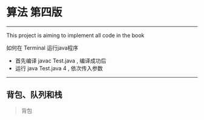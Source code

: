 # 算法 第四版
***

This project is aiming to implement all code in the book

如何在 Terminal 运行java程序
- 首先编译 javac Test.java , 编译成功后
- 运行 java Test.java  4  , 依次传入参数

***

## 背包、队列和栈
> 背包
